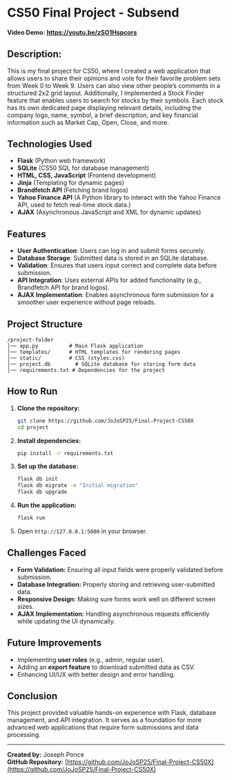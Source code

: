 # CS50 Final Project - Subsend

#### Video Demo: <https://youtu.be/zSO1Hspcors>

## Description:

This is my final project for CS50, where I created a web application that allows users to share their opinions and vote for their favorite problem sets from Week 0 to Week 9. Users can also view other people’s comments in a structured 2x2 grid layout. Additionally, I implemented a Stock Finder feature that enables users to search for stocks by their symbols. Each stock has its own dedicated page displaying relevant details, including the company logo, name, symbol, a brief description, and key financial information such as Market Cap, Open, Close, and more.

## Technologies Used
- **Flask** (Python web framework)
- **SQLite** (CS50 SQL for database management)
- **HTML, CSS, JavaScript** (Frontend development)
- **Jinja** (Templating for dynamic pages)
- **Brandfetch API** (Fetching brand logos)
- **Yahoo Finance API** (A Python library to interact with the Yahoo Finance API, used to fetch real-time stock data.)
- **AJAX** (Asynchronous JavaScript and XML for dynamic updates)

## Features
- **User Authentication**: Users can log in and submit forms securely.
- **Database Storage**: Submitted data is stored in an SQLite database.
- **Validation**: Ensures that users input correct and complete data before submission.
- **API Integration**: Uses external APIs for added functionality (e.g., Brandfetch API for brand logos).
- **AJAX Implementation**: Enables asynchronous form submission for a smoother user experience without page reloads.


## Project Structure
```
/project-folder
│── app.py          # Main Flask application
│── templates/      # HTML templates for rendering pages
│── static/         # CSS (styles.css)
│── project.db        # SQLite database for storing form data
│── requirements.txt # Dependencies for the project
```

## How to Run
1. **Clone the repository:**
   ```bash
   git clone https://github.com/JoJoSP25/Final-Project-CS50X
   cd project
   ```
2. **Install dependencies:**
   ```bash
   pip install -r requirements.txt
   ```
3. **Set up the database:**
   ```bash
   flask db init
   flask db migrate -m "Initial migration"
   flask db upgrade
   ```
4. **Run the application:**
   ```bash
   flask run
   ```
5. Open `http://127.0.0.1:5000` in your browser.

## Challenges Faced
- **Form Validation:** Ensuring all input fields were properly validated before submission.
- **Database Integration:** Properly storing and retrieving user-submitted data.
- **Responsive Design:** Making sure forms work well on different screen sizes.
- **AJAX Implementation:** Handling asynchronous requests efficiently while updating the UI dynamically.

## Future Improvements
- Implementing **user roles** (e.g., admin, regular user).
- Adding an **export feature** to download submitted data as CSV.
- Enhancing UI/UX with better design and error handling.

## Conclusion
This project provided valuable hands-on experience with Flask, database management, and API integration. It serves as a foundation for more advanced web applications that require form submissions and data processing.

---

**Created by:** Joseph Ponce  
**GitHub Repository:** [https://github.com/JoJoSP25/Final-Project-CS50X](https://github.com/JoJoSP25/Final-Project-CS50X)

